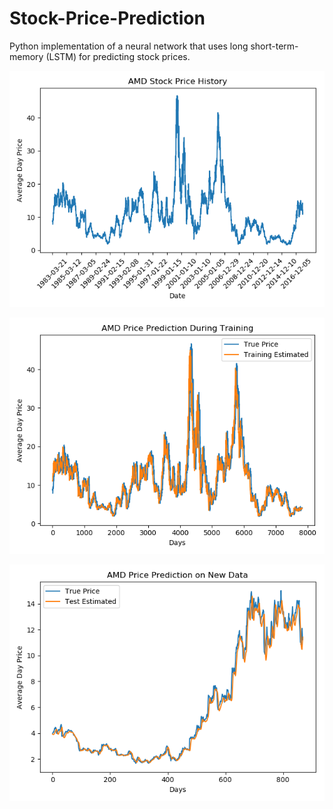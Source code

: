 # Stock-Price-Prediction
Python implementation of a neural network that uses long short-term-memory (LSTM) for predicting stock prices.

<p align = "center">
    <img src="https://raw.githubusercontent.com/tn16jv/Stock-Price-Prediction/master/Images/PriceHistory.png" alt="Price-History">
</p>

<p align = "center">
    <img src="https://raw.githubusercontent.com/tn16jv/Stock-Price-Prediction/master/Images/TrainingPrediction.png" alt="Training-Prediction">
</p>

<p align = "center">
    <img src="https://raw.githubusercontent.com/tn16jv/Stock-Price-Prediction/master/Images/NewPrediction.png" alt="New-Prediction">
</p>
